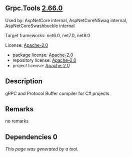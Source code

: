 Grpc.Tools [2.66.0](https://www.nuget.org/packages/Grpc.Tools/2.66.0)
--------------------

Used by: AspNetCore internal, AspNetCoreNSwag internal, AspNetCoreSwashbuckle internal

Target frameworks: net6.0, net7.0, net8.0

License: [Apache-2.0](../../../../licenses/apache-2.0) 

- package license: [Apache-2.0](https://licenses.nuget.org/Apache-2.0) 
- repository license: [Apache-2.0](https://github.com/grpc/grpc.git) 
- project license: [Apache-2.0](https://github.com/grpc/grpc) 

Description
-----------
gRPC and Protocol Buffer compiler for C# projects

Remarks
-----------
no remarks


Dependencies 0
-----------


*This page was generated by a tool.*
